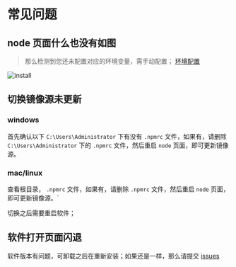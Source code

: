 # 常见问题

## node 页面什么也没有如图

> 那么检测到您还未配置对应的环境变量，需手动配置； [环境配置](/personal/dev-tools/env.html)

![install](https://wangxiaoze-view.github.io/picx-images-hosting/images/image.67xcldj0yr.webp)

## 切换镜像源未更新

### windows

首先确认以下 `C:\Users\Administrator` 下有没有 `.npmrc` 文件，如果有，请删除 `C:\Users\Administrator` 下的 `.npmrc` 文件，然后重启 `node` 页面，即可更新镜像源。

### mac/linux

查看根目录， `.npmrc` 文件，如果有，请删除 `.npmrc` 文件，然后重启 `node` 页面，即可更新镜像源。`

切换之后需要重启软件；

## 软件打开页面闪退

软件版本有问题，可卸载之后在重新安装；如果还是一样，那么请提交 [issues](https://github.com/wangxiaoze-view/dev-tools/issues)
